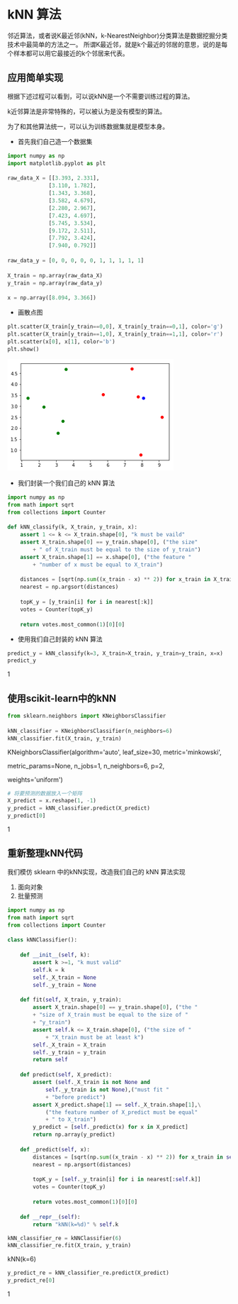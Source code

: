 
# kNN 算法

邻近算法，或者说K最近邻(kNN，k-NearestNeighbor)分类算法是数据挖掘分类技术中最简单的方法之一。 所谓K最近邻，就是k个最近的邻居的意思，说的是每个样本都可以用它最接近的k个邻居来代表。

## 应用简单实现

根据下述过程可以看到，可以说kNN是一个不需要训练过程的算法。

k近邻算法是非常特殊的，可以被认为是没有模型的算法。

为了和其他算法统一，可以认为训练数据集就是模型本身。

- 首先我们自己造一个数据集

```python
import numpy as np
import matplotlib.pyplot as plt

raw_data_X = [[3.393, 2.331],
             [3.110, 1.782],
             [1.343, 3.368],
             [3.582, 4.679],
             [2.280, 2.967],
             [7.423, 4.697],
             [5.745, 3.534],
             [9.172, 2.511],
             [7.792, 3.424],
             [7.940, 0.792]]

raw_data_y = [0, 0, 0, 0, 0, 1, 1, 1, 1, 1]

X_train = np.array(raw_data_X)
y_train = np.array(raw_data_y)

x = np.array([8.094, 3.366])
```

- 画散点图

```python
plt.scatter(X_train[y_train==0,0], X_train[y_train==0,1], color='g')
plt.scatter(X_train[y_train==1,0], X_train[y_train==1,1], color='r')
plt.scatter(x[0], x[1], color='b')
plt.show()
```

![png](../assets/img/kNN/output_2_0.png)

- 我们封装一个我们自己的 kNN 算法

```python
import numpy as np
from math import sqrt
from collections import Counter

def kNN_classify(k, X_train, y_train, x):
    assert 1 <= k <= X_train.shape[0], "k must be vaild"
    assert X_train.shape[0] == y_train.shape[0], ("the size"
        + " of X_train must be equal to the size of y_train")
    assert X_train.shape[1] == x.shape[0], ("the feature "
        + "number of x must be equal to X_train")

    distances = [sqrt(np.sum((x_train - x) ** 2)) for x_train in X_train]
    nearest = np.argsort(distances)

    topK_y = [y_train[i] for i in nearest[:k]]
    votes = Counter(topK_y)

    return votes.most_common(1)[0][0]
```

- 使用我们自己封装的 kNN 算法

```python
predict_y = kNN_classify(k=3, X_train=X_train, y_train=y_train, x=x)
predict_y
```

1

## 使用scikit-learn中的kNN

```python
from sklearn.neighbors import KNeighborsClassifier

kNN_classifier = KNeighborsClassifier(n_neighbors=6)
kNN_classifier.fit(X_train, y_train)
```

KNeighborsClassifier(algorithm='auto', leaf_size=30, metric='minkowski',

metric_params=None, n_jobs=1, n_neighbors=6, p=2,

weights='uniform')

```python
# 将要预测的数据放入一个矩阵
X_predict = x.reshape(1, -1)
y_predict = kNN_classifier.predict(X_predict)
y_predict[0]
```

1

## 重新整理kNN代码

我们模仿 sklearn 中的kNN实现，改造我们自己的 kNN 算法实现

1. 面向对象
2. 批量预测

```python
import numpy as np
from math import sqrt
from collections import Counter

class kNNClassifier():

    def __init__(self, k):
        assert k >=1, "k must valid"
        self.k = k
        self._X_train = None
        self._y_train = None

    def fit(self, X_train, y_train):
        assert X_train.shape[0] == y_train.shape[0], ("the "
        + "size of X_train must be equal to the size of "
        + "y_train")
        assert self.k <= X_train.shape[0], ("the size of "
            + "X_train must be at least k")
        self._X_train = X_train
        self._y_train = y_train
        return self

    def predict(self, X_predict):
        assert (self._X_train is not None and
            self._y_train is not None),("must fit "
            + "before predict")
        assert X_predict.shape[1] == self._X_train.shape[1],\
            ("the feature number of X_predict must be equal"
            + " to X_train")
        y_predict = [self._predict(x) for x in X_predict]
        return np.array(y_predict)

    def _predict(self, x):
        distances = [sqrt(np.sum((x_train - x) ** 2)) for x_train in self._X_train]
        nearest = np.argsort(distances)

        topK_y = [self._y_train[i] for i in nearest[:self.k]]
        votes = Counter(topK_y)

        return votes.most_common(1)[0][0]

    def __repr__(self):
        return "kNN(k=%d)" % self.k
```

```python
kNN_classifier_re = kNNClassifier(6)
kNN_classifier_re.fit(X_train, y_train)
```

kNN(k=6)

```python
y_predict_re = kNN_classifier_re.predict(X_predict)
y_predict_re[0]
```

1
